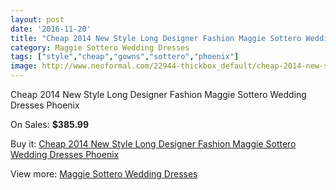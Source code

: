 ```yaml
---
layout: post
date: '2016-11-20'
title: "Cheap 2014 New Style Long Designer Fashion Maggie Sottero Wedding Dresses Phoenix"
category: Maggie Sottero Wedding Dresses
tags: ["style","cheap","gowns","sottero","phoenix"]
image: http://www.neoformal.com/22944-thickbox_default/cheap-2014-new-style-long-designer-fashion-maggie-sottero-wedding-dresses-phoenix.jpg
---
```

Cheap 2014 New Style Long Designer Fashion Maggie Sottero Wedding Dresses Phoenix

On Sales: **$385.99**
<a href="https://www.neoformal.com/en/maggie-sottero-wedding-dresses-2014/7641-cheap-2014-new-style-long-designer-fashion-maggie-sottero-wedding-dresses-phoenix.html"><amp-img layout="responsive" width="600" height="600" src="//www.neoformal.com/22944-thickbox_default/cheap-2014-new-style-long-designer-fashion-maggie-sottero-wedding-dresses-phoenix.jpg" alt="Cheap 2014 New Style Long Designer Fashion Maggie Sottero Wedding Dresses Phoenix 0" /></a>
<a href="https://www.neoformal.com/en/maggie-sottero-wedding-dresses-2014/7641-cheap-2014-new-style-long-designer-fashion-maggie-sottero-wedding-dresses-phoenix.html"><amp-img layout="responsive" width="600" height="600" src="//www.neoformal.com/22945-thickbox_default/cheap-2014-new-style-long-designer-fashion-maggie-sottero-wedding-dresses-phoenix.jpg" alt="Cheap 2014 New Style Long Designer Fashion Maggie Sottero Wedding Dresses Phoenix 1" /></a>

Buy it: [Cheap 2014 New Style Long Designer Fashion Maggie Sottero Wedding Dresses Phoenix](https://www.neoformal.com/en/maggie-sottero-wedding-dresses-2014/7641-cheap-2014-new-style-long-designer-fashion-maggie-sottero-wedding-dresses-phoenix.html "Cheap 2014 New Style Long Designer Fashion Maggie Sottero Wedding Dresses Phoenix")

View more: [Maggie Sottero Wedding Dresses](https://www.neoformal.com/en/123-maggie-sottero-wedding-dresses-2014 "Maggie Sottero Wedding Dresses")